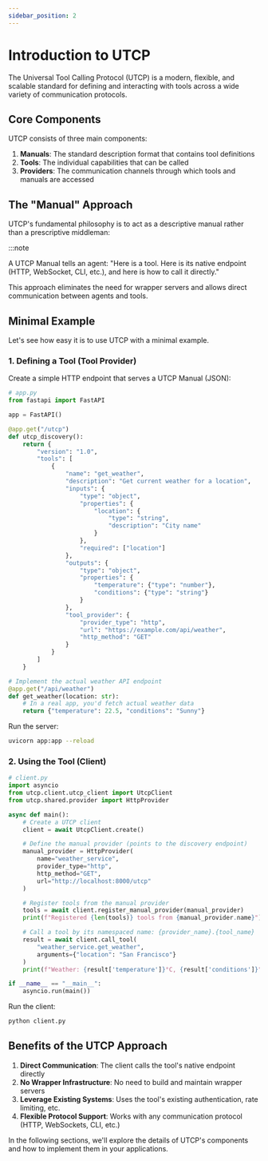```yaml
---
sidebar_position: 2
---
```


# Introduction to UTCP

The Universal Tool Calling Protocol (UTCP) is a modern, flexible, and scalable standard for defining and interacting with tools across a wide variety of communication protocols.

## Core Components

UTCP consists of three main components:

1. **Manuals**: The standard description format that contains tool definitions
2. **Tools**: The individual capabilities that can be called
3. **Providers**: The communication channels through which tools and manuals are accessed

## The "Manual" Approach

UTCP's fundamental philosophy is to act as a descriptive manual rather than a prescriptive middleman:

:::note

A UTCP Manual tells an agent: "Here is a tool. Here is its native endpoint (HTTP, WebSocket, CLI, etc.), and here is how to call it directly."

This approach eliminates the need for wrapper servers and allows direct communication between agents and tools.

## Minimal Example

Let's see how easy it is to use UTCP with a minimal example.

### 1. Defining a Tool (Tool Provider)

Create a simple HTTP endpoint that serves a UTCP Manual (JSON):

```python
# app.py
from fastapi import FastAPI

app = FastAPI()

@app.get("/utcp")
def utcp_discovery():
    return {
        "version": "1.0",
        "tools": [
            {
                "name": "get_weather",
                "description": "Get current weather for a location",
                "inputs": {
                    "type": "object",
                    "properties": {
                        "location": {
                            "type": "string",
                            "description": "City name"
                        }
                    },
                    "required": ["location"]
                },
                "outputs": {
                    "type": "object",
                    "properties": {
                        "temperature": {"type": "number"},
                        "conditions": {"type": "string"}
                    }
                },
                "tool_provider": {
                    "provider_type": "http",
                    "url": "https://example.com/api/weather",
                    "http_method": "GET"
                }
            }
        ]
    }

# Implement the actual weather API endpoint
@app.get("/api/weather")
def get_weather(location: str):
    # In a real app, you'd fetch actual weather data
    return {"temperature": 22.5, "conditions": "Sunny"}
```

Run the server:

```bash
uvicorn app:app --reload
```

### 2. Using the Tool (Client)

```python
# client.py
import asyncio
from utcp.client.utcp_client import UtcpClient
from utcp.shared.provider import HttpProvider

async def main():
    # Create a UTCP client
    client = await UtcpClient.create()

    # Define the manual provider (points to the discovery endpoint)
    manual_provider = HttpProvider(
        name="weather_service",
        provider_type="http",
        http_method="GET",
        url="http://localhost:8000/utcp"
    )

    # Register tools from the manual provider
    tools = await client.register_manual_provider(manual_provider)
    print(f"Registered {len(tools)} tools from {manual_provider.name}")

    # Call a tool by its namespaced name: {provider_name}.{tool_name}
    result = await client.call_tool(
        "weather_service.get_weather", 
        arguments={"location": "San Francisco"}
    )
    print(f"Weather: {result['temperature']}°C, {result['conditions']}")

if __name__ == "__main__":
    asyncio.run(main())
```

Run the client:

```bash
python client.py
```

## Benefits of the UTCP Approach

1. **Direct Communication**: The client calls the tool's native endpoint directly
2. **No Wrapper Infrastructure**: No need to build and maintain wrapper servers
3. **Leverage Existing Systems**: Uses the tool's existing authentication, rate limiting, etc.
4. **Flexible Protocol Support**: Works with any communication protocol (HTTP, WebSockets, CLI, etc.)

In the following sections, we'll explore the details of UTCP's components and how to implement them in your applications.
